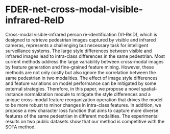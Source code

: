# FDER-net-cross-modal-visible-infrared-ReID


Cross-modal visible-infrared person re-identification (VI-ReID), which is designed to retrieve pedestrian images captured by visible and infrared cameras, represents a challenging but necessary task for intelligent surveillance systems. The large style differences between visible and infrared images lead to intra-class differences in the same pedestrian. Most current methods address the large variability between cross-modal images by feature generation and fine-grained feature mining. However, these methods are not only costly but also ignore the correlation between the same pedestrian in two modalities. The effect of image style differences and feature variations on model performance can be mitigated by some external strategies. Therefore, in this paper, we propose a novel spatial-instance normalization module to mitigate the style differences and a unique cross-modal feature reorganization operation that drives the model to be more robust to minor changes in intra-class features. In addition, we propose a new character loss function that aims to capture more diverse features of the same pedestrian in different modalities. The experimental results on two public datasets show that our method is competitive with the SOTA method.
